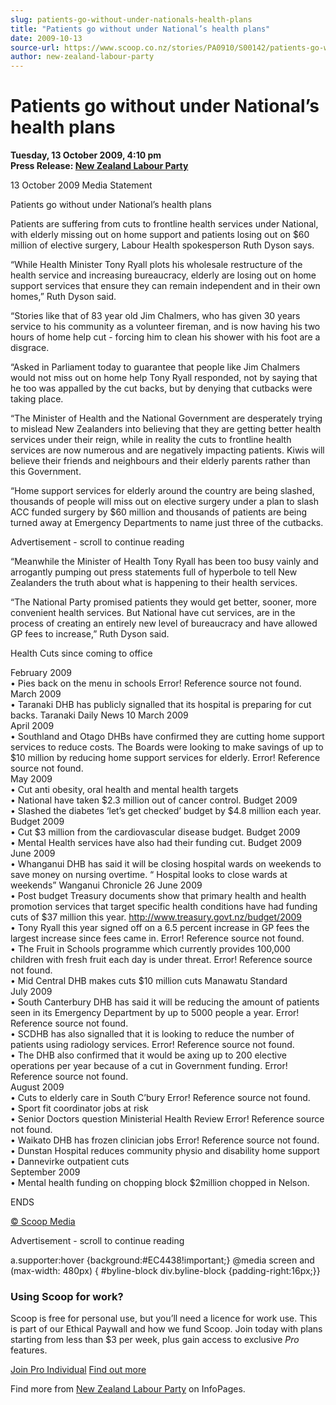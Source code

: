 ```yaml
---
slug: patients-go-without-under-nationals-health-plans
title: "Patients go without under National’s health plans"
date: 2009-10-13
source-url: https://www.scoop.co.nz/stories/PA0910/S00142/patients-go-without-under-nationals-health-plans.htm
author: new-zealand-labour-party
---
```

Patients go without under National’s health plans
=================================================

**Tuesday, 13 October 2009, 4:10 pm**  
**Press Release: [New Zealand Labour Party](https://info.scoop.co.nz/New_Zealand_Labour_Party)**

13 October 2009 Media Statement

Patients go without under National’s health plans

Patients are suffering from cuts to frontline health services under National, with elderly missing out on home support and patients losing out on $60 million of elective surgery, Labour Health spokesperson Ruth Dyson says.

“While Health Minister Tony Ryall plots his wholesale restructure of the health service and increasing bureaucracy, elderly are losing out on home support services that ensure they can remain independent and in their own homes,” Ruth Dyson said.

“Stories like that of 83 year old Jim Chalmers, who has given 30 years service to his community as a volunteer fireman, and is now having his two hours of home help cut - forcing him to clean his shower with his foot are a disgrace.

“Asked in Parliament today to guarantee that people like Jim Chalmers would not miss out on home help Tony Ryall responded, not by saying that he too was appalled by the cut backs, but by denying that cutbacks were taking place.

“The Minister of Health and the National Government are desperately trying to mislead New Zealanders into believing that they are getting better health services under their reign, while in reality the cuts to frontline health services are now numerous and are negatively impacting patients. Kiwis will believe their friends and neighbours and their elderly parents rather than this Government.

“Home support services for elderly around the country are being slashed, thousands of people will miss out on elective surgery under a plan to slash ACC funded surgery by $60 million and thousands of patients are being turned away at Emergency Departments to name just three of the cutbacks.

Advertisement - scroll to continue reading





“Meanwhile the Minister of Health Tony Ryall has been too busy vainly and arrogantly pumping out press statements full of hyperbole to tell New Zealanders the truth about what is happening to their health services.

“The National Party promised patients they would get better, sooner, more convenient health services. But National have cut services, are in the process of creating an entirely new level of bureaucracy and have allowed GP fees to increase,” Ruth Dyson said.

Health Cuts since coming to office

February 2009  
• Pies back on the menu in schools Error! Reference source not found.  
March 2009  
• Taranaki DHB has publicly signalled that its hospital is preparing for cut backs. Taranaki Daily News 10 March 2009  
April 2009  
• Southland and Otago DHBs have confirmed they are cutting home support services to reduce costs. The Boards were looking to make savings of up to $10 million by reducing home support services for elderly. Error! Reference source not found.  
May 2009  
• Cut anti obesity, oral health and mental health targets  
• National have taken $2.3 million out of cancer control. Budget 2009  
• Slashed the diabetes ‘let’s get checked’ budget by $4.8 million each year. Budget 2009  
• Cut $3 million from the cardiovascular disease budget. Budget 2009  
• Mental Health services have also had their funding cut. Budget 2009  
June 2009  
• Whanganui DHB has said it will be closing hospital wards on weekends to save money on nursing overtime. “ Hospital looks to close wards at weekends” Wanganui Chronicle 26 June 2009  
• Post budget Treasury documents show that primary health and health promotion services that target specific health conditions have had funding cuts of $37 million this year. http://www.treasury.govt.nz/budget/2009  
• Tony Ryall this year signed off on a 6.5 percent increase in GP fees the largest increase since fees came in. Error! Reference source not found.  
• The Fruit in Schools programme which currently provides 100,000 children with fresh fruit each day is under threat. Error! Reference source not found.  
• Mid Central DHB makes cuts $10 million cuts Manawatu Standard  
July 2009  
• South Canterbury DHB has said it will be reducing the amount of patients seen in its Emergency Department by up to 5000 people a year. Error! Reference source not found.  
• SCDHB has also signalled that it is looking to reduce the number of patients using radiology services. Error! Reference source not found.  
• The DHB also confirmed that it would be axing up to 200 elective operations per year because of a cut in Government funding. Error! Reference source not found.  
August 2009  
• Cuts to elderly care in South C’bury Error! Reference source not found.  
• Sport fit coordinator jobs at risk  
• Senior Doctors question Ministerial Health Review Error! Reference source not found.  
• Waikato DHB has frozen clinician jobs Error! Reference source not found.  
• Dunstan Hospital reduces community physio and disability home support  
• Dannevirke outpatient cuts  
September 2009  
• Mental health funding on chopping block $2million chopped in Nelson.

ENDS

[© Scoop Media](http://www.scoop.co.nz/about/terms.html)  

Advertisement - scroll to continue reading



a.supporter:hover {background:#EC4438!important;} @media screen and (max-width: 480px) { #byline-block div.byline-block {padding-right:16px;}}

### Using Scoop for work?

Scoop is free for personal use, but you’ll need a licence for work use. This is part of our Ethical Paywall and how we fund Scoop. Join today with plans starting from less than $3 per week, plus gain access to exclusive _Pro_ features.  
  
[Join Pro Individual](https://pro.scoop.co.nz/Individual/?from=ProIn24) [Find out more](https://pro.scoop.co.nz/using-scoop-for-work/?from=ProIn24)

Find more from [New Zealand Labour Party](https://info.scoop.co.nz/New_Zealand_Labour_Party) on InfoPages.
